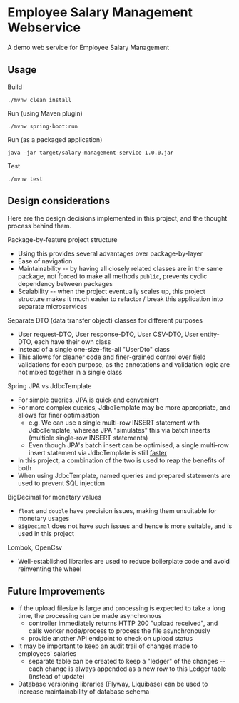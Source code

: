 # Employee Salary Management Webservice

A demo web service for Employee Salary Management

## Usage

Build
```
./mvnw clean install
```

Run (using Maven plugin)
```
./mvnw spring-boot:run
```

Run (as a packaged application)
```
java -jar target/salary-management-service-1.0.0.jar
```

Test
```
./mvnw test
```

## Design considerations 

Here are the design decisions implemented in this project, and the thought process behind them.

Package-by-feature project structure
* Using this provides several advantages over package-by-layer
* Ease of navigation
* Maintainability -- by having all closely related classes are in the same package, not forced to make all methods `public`, prevents cyclic dependency between packages
* Scalability -- when the project eventually scales up, this project structure makes it much easier to refactor / break this application into separate microservices 

Separate DTO (data transfer object) classes for different purposes
* User request-DTO, User response-DTO, User CSV-DTO, User entity-DTO, each have their own class
* Instead of a single one-size-fits-all "UserDto" class
* This allows for cleaner code and finer-grained control over field validations for each purpose, as the annotations and validation logic are not mixed together in a single class   

Spring JPA vs JdbcTemplate
* For simple queries, JPA is quick and convenient
* For more complex queries, JdbcTemplate may be more appropriate, and allows for finer optimisation
  * e.g. We can use a single multi-row INSERT statement with JdbcTemplate, whereas JPA "simulates" this via batch inserts (multiple single-row INSERT statements)
  * Even though JPA's batch insert can be optimised, a single multi-row insert statement via JdbcTemplate is still [faster](https://stackoverflow.com/a/1793209)
* In this project, a combination of the two is used to reap the benefits of both
* When using JdbcTemplate, named queries and prepared statements are used to prevent SQL injection

BigDecimal for monetary values
* `float` and `double` have precision issues, making them unsuitable for monetary usages
* `BigDecimal` does not have such issues and hence is more suitable, and is used in this project

Lombok, OpenCsv
* Well-established libraries are used to reduce boilerplate code and avoid reinventing the wheel

## Future Improvements

* If the upload filesize is large and processing is expected to take a long time, the processing can be made asynchronous
  * controller immediately returns HTTP 200 "upload received", and calls worker node/process to process the file asynchronously
  * provide another API endpoint to check on upload status
* It may be important to keep an audit trail of changes made to employees' salaries
  * separate table can be created to keep a "ledger" of the changes -- each change is always appended as a new row to this Ledger table (instead of update) 
* Database versioning libraries (Flyway, Liquibase) can be used to increase maintainability of database schema